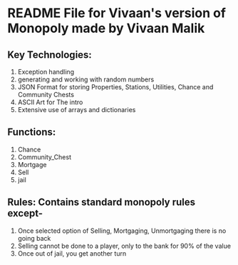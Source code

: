 # README File for Vivaan's version of Monopoly made by Vivaan Malik

## Key Technologies:

1. Exception handling
1. generating and working with random numbers
1. JSON Format for storing Properties, Stations, Utilities, Chance and Community Chests
1. ASCII Art for The intro
1. Extensive use of arrays and dictionaries

## Functions:

1. Chance
1. Community_Chest
1. Mortgage
1. Sell
1. jail

## Rules: Contains standard monopoly rules except-

1. Once selected option of Selling, Mortgaging, Unmortgaging there is no going back
1. Selling cannot be done to a player, only to the bank for 90% of the value
1. Once out of jail, you get another turn
